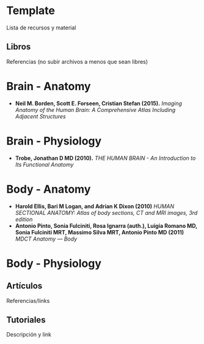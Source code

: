 # Template

Lista de recursos y material

## Libros
Referencias (no subir archivos a menos que sean libres)
# Brain - Anatomy
- **Neil M. Borden, Scott E. Forseen, Cristian Stefan (2015).** *Imaging Anatomy of the Human Brain: A Comprehensive Atlas Including Adjacent Structures*
# Brain - Physiology
- **Trobe, Jonathan D MD (2010).** *THE HUMAN BRAIN - An Introduction to Its Functional Anatomy*
# Body - Anatomy
- **Harold Ellis, Bari M Logan, and Adrian K Dixon (2010)** *HUMAN SECTIONAL ANATOMY: Atlas of body sections, CT and MRI images, 3rd edition*
- **Antonio Pinto, Sonia Fulciniti, Rosa Ignarra (auth.), Luigia Romano MD, Sonia Fulciniti MRT, Massimo Silva MRT, Antonio Pinto MD (2011)** *MDCT Anatomy — Body*

# Body - Physiology

## Artículos

Referencias/links

## Tutoriales

Descripción y link


	


